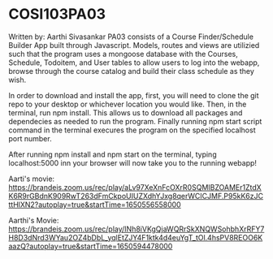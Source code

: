 # COSI103PA03
Written by: Aarthi Sivasankar
PA03 consists of a Course Finder/Schedule Builder App built through Javascript. Models, routes and views are utilizied such that the program uses a mongoose database with the Courses, Schedule, Todoitem, and User tables to allow users to log into the webapp, browse through the course catalog and build their class schedule as they wish.

In order to download and install the app, first, you will need to clone the git repo to your desktop or whichever location you would like. Then, in the terminal, run npm install. This allows us to download all packages and dependecies as needed to run the program. Finally running npm start script command in the terminal execures the program on the specified localhost port number.

After running npm install and npm start on the terminal, typing localhost:5000 inn your browser will now take you to the running webapp!

Aarti's movie: https://brandeis.zoom.us/rec/play/aLv97XeXnFcOXrR0SQMIBZOAMEr1ZtdXK6R9rGBdnK909RwT263dFmCkpoUIUZXdhYJxg8qerWCICJMF.P95kK6zJCttHlXN2?autoplay=true&startTime=1650556558000

Aarthi's Movie: https://brandeis.zoom.us/rec/play/INh8iVKgQjaWQRrSkXNQWSohbhXrRFY7H8D3dNrd3WYau2OZ4bDbL_yqlEtZJY4F1ktk4d4euYgT_tOl.4hsPV8REOO6KaazQ?autoplay=true&startTime=1650594478000